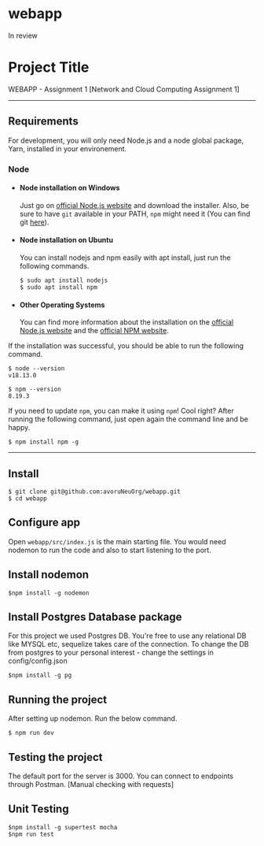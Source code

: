 # webapp
In review 

# Project Title

WEBAPP - Assignment 1 [Network and Cloud Computing Assignment 1]


---
## Requirements

For development, you will only need Node.js and a node global package, Yarn, installed in your environement.

### Node
- #### Node installation on Windows

  Just go on [official Node.js website](https://nodejs.org/) and download the installer.
Also, be sure to have `git` available in your PATH, `npm` might need it (You can find git [here](https://git-scm.com/)).

- #### Node installation on Ubuntu

  You can install nodejs and npm easily with apt install, just run the following commands.

      $ sudo apt install nodejs
      $ sudo apt install npm

- #### Other Operating Systems
  You can find more information about the installation on the [official Node.js website](https://nodejs.org/) and the [official NPM website](https://npmjs.org/).

If the installation was successful, you should be able to run the following command.

    $ node --version
    v18.13.0

    $ npm --version
    8.19.3

If you need to update `npm`, you can make it using `npm`! Cool right? After running the following command, just open again the command line and be happy.

    $ npm install npm -g

---

## Install

    $ git clone git@github.com:avoruNeuOrg/webapp.git
    $ cd webapp

## Configure app

Open `webapp/src/index.js`  is the main starting file. You would need nodemon to run the code and also to start listening to the port. 


## Install nodemon

    $npm install -g nodemon


##  Install Postgres Database package 

For this project we used Postgres DB. You're free to use any relational DB like MYSQL etc, sequelize takes care of the connection. To change the DB from postgres to your personal interest - change the settings in config/config.json  

    $npm install -g pg 


## Running the project
After setting up nodemon. Run the below command.

    $ npm run dev

## Testing the project 

The default port for the server is 3000. You can connect to endpoints through Postman. [Manual checking with requests]

## Unit Testing 

    $npm install -g supertest mocha 
    $npm run test  


